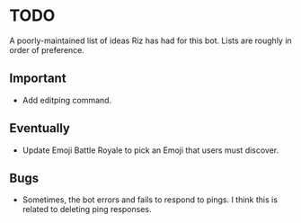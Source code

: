 # TODO

A poorly-maintained list of ideas Riz has had for this bot.
Lists are roughly in order of preference.

## Important

- Add editping command.

## Eventually

- Update Emoji Battle Royale to pick an Emoji that users must discover.

## Bugs

- Sometimes, the bot errors and fails to respond to pings. I think this is related to deleting ping responses.
